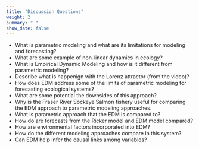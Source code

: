 ```yaml
---
title: "Discussion Questions"
weight: 2
summary: " "
show_date: false
---
```


* What is parametric modeling and what are its limitations for modeling and forecasting?
* What are some example of non-linear dynamics in ecology?
* What is Empirical Dynamic Modeling and how is it different from parametric modeling?
* Describe what is happenign with the Lorenz attractor (from the video)?
* How does EDM address some of the limits of parametric modeling for forecasting ecological systems?
* What are some potential the downsides of this approach? 
* Why is the Fraser River Sockeye Salmon fishery useful for comparing the EDM approach to parametric modeling approaches.
* What is parametric approach that the EDM is compared to?
* How do are forecasts from the Ricker model and EDM model compared?
* How are environmental factors incorporated into EDM?
* How do the different modeling approaches compare in this system?
* Can EDM help infer the causal links among variables?
